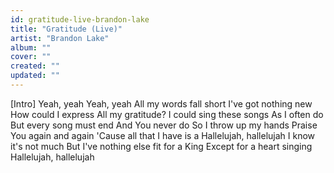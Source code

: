 ```yaml
---
id: gratitude-live-brandon-lake
title: "Gratitude (Live)"
artist: "Brandon Lake"
album: ""
cover: ""
created: ""
updated: ""
---
```


[Intro]
Yeah, yeah
Yeah, yeah
All my words fall short
I've got nothing new
How could I express
All my gratitude?
I could sing these songs
As I often do
But every song must end
And You never do
So I throw up my hands
Praise You again and again
'Cause all that I have is a
Hallelujah, hallelujah
I know it's not much
But I've nothing else fit for a King
Except for a heart singing
Hallelujah, hallelujah